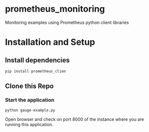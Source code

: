 # prometheus_monitoring
Monitoring examples using Prometheus python client libraries

# Installation and Setup

## Install dependencies

```
pip install prometheus_clien
```
## Clone this Repo

### Start the application

```
python gauge-example.py
```
Open browser and check on port 8000 of the instance where you are running this application.

